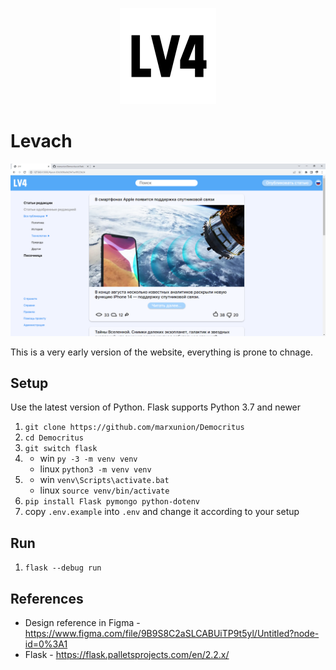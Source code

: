 <p align="center">
   <img src="static/logo-black.png">
</p>

# Levach

<p align="center">
   <img src="static/screenshot.png">
</p>

This is a very early version of the website, everything is prone to chnage.

## Setup

Use the latest version of Python. Flask supports Python 3.7 and newer

1. `git clone https://github.com/marxunion/Democritus`
2. `cd Democritus`
3. `git switch flask`
4. - win `py -3 -m venv venv`
   - linux `python3 -m venv venv`
5. - win `venv\Scripts\activate.bat`
   - linux `source venv/bin/activate`
6. `pip install Flask pymongo python-dotenv`
7. copy `.env.example` into `.env` and change it according to your setup

## Run

1. `flask --debug run`

## References

- Design reference in Figma - https://www.figma.com/file/9B9S8C2aSLCABUiTP9t5yl/Untitled?node-id=0%3A1
- Flask - https://flask.palletsprojects.com/en/2.2.x/
